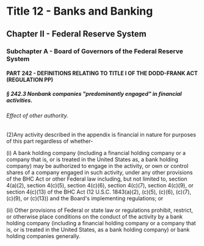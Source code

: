 
# Title 12 - Banks and Banking
## Chapter II - Federal Reserve System
### Subchapter A - Board of Governors of the Federal Reserve System
#### PART 242 - DEFINITIONS RELATING TO TITLE I OF THE DODD-FRANK ACT (REGULATION PP)
##### § 242.3 Nonbank companies "predominantly engaged" in financial activities.
###### Effect of other authority.

(2)Any activity described in the appendix is financial in nature for purposes of this part regardless of whether-

(i) A bank holding company (including a financial holding company or a company that is, or is treated in the United States as, a bank holding company) may be authorized to engage in the activity, or own or control shares of a company engaged in such activity, under any other provisions of the BHC Act or other Federal law including, but not limited to, section 4(a)(2), section 4(c)(5), section 4(c)(6), section 4(c)(7), section 4(c)(9), or section 4(c)(13) of the BHC Act (12 U.S.C. 1843(a)(2), (c)(5), (c)(6), (c)(7), (c)(9), or (c)(13)) and the Board's implementing regulations; or

(ii) Other provisions of Federal or state law or regulations prohibit, restrict, or otherwise place conditions on the conduct of the activity by a bank holding company (including a financial holding company or a company that is, or is treated in the United States, as a bank holding company) or bank holding companies generally.
